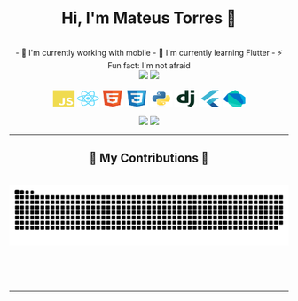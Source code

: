 
<div align="center">
<h1>Hi, I'm Mateus Torres 👋 </h1><br>
- 🔭 I'm currently working with mobile
- 🌱 I'm currently learning Flutter
- ⚡ Fun fact: I'm not afraid
</div>
<div align="center">
  <a hreff="htpps://github.com/mttorres68">
  <img height="180em" src="https://github-readme-stats.vercel.app/api?username=mttorres68&show_icons=true&theme=radical&include_all_commits=true&cout_private=true" />
  <img height="180em" src="https://github-readme-stats.vercel.app/api/top-langs/?username=mttorres68&layout=compact&langs_count=6&theme=radical" />
</div>

<div align="center" style="display: inline_blokc"><br>
  <img align="center" alt="Torres-Js" height="30" width="40" src="https://raw.githubusercontent.com/devicons/devicon/master/icons/javascript/javascript-plain.svg">
  <img align="center" alt="Torres-React" height="30" width="40" src="https://raw.githubusercontent.com/devicons/devicon/master/icons/react/react-original.svg">
  <img align="center" alt="Torres-HTML" height="30" width="40" src="https://raw.githubusercontent.com/devicons/devicon/master/icons/html5/html5-original.svg">
  <img align="center" alt="Torres-CSS" height="30" width="40" src="https://raw.githubusercontent.com/devicons/devicon/master/icons/css3/css3-original.svg">
  <img align="center" alt="Torres-Python" height="30" width="40" src="https://raw.githubusercontent.com/devicons/devicon/master/icons/python/python-original.svg">
  <img align="center" alt="Torres-django" height="30" width="40" src="https://raw.githubusercontent.com/devicons/devicon/master/icons/django/django-plain.svg">
  <img align="center" alt="Torres-Flutter" height="30" width="40" src="https://raw.githubusercontent.com/devicons/devicon/master/icons/flutter/flutter-original.svg">
  <img align="center" alt="Torres-Flutter" height="30" width="40" src="https://raw.githubusercontent.com/devicons/devicon/master/icons/dart/dart-original.svg">
</div>
  <br>
<div align="center"> 
  <a href = "mailto:mateusmmt00@gmail.com"><img src="https://img.shields.io/badge/-Gmail-%23333?style=for-the-badge&logo=gmail&logoColor=white" target="_blank"></a>
  <a href="www.linkedin.com/in/mateus-torres-902562144" target="_blank"><img src="https://img.shields.io/badge/-LinkedIn-%230077B5?style=for-the-badge&logo=linkedin&logoColor=white" target="_blank"></a>   
</div>        
<hr/>
<div align="center">
  <h2>🐍 My Contributions 🐍</h2>
  <br>
  <img alt="snake eating my contributions" src="https://raw.githubusercontent.com/mttorres68/mttorres68/output/github-contribution-grid-snake.svg" />
  
  <br/><br/><br/>
</div>

<hr/>
